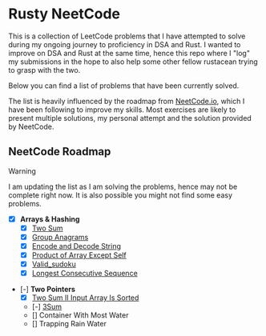 # Rusty NeetCode

This is a collection of LeetCode problems that I have attempted to solve during my
ongoing journey to proficiency in DSA and Rust.
I wanted to improve on DSA and Rust at the same time, hence this repo where I "log"
my submissions in the hope to also help some other fellow rustacean trying to grasp
with the two.

Below you can find a list of problems that have been currently solved.

The list is heavily influenced by the roadmap from [NeetCode.io](https://neetcode.io/roadmap),
which I have been following to improve my skills. Most exercises are
likely to present multiple solutions, my personal attempt and the solution
provided by NeetCode.

## NeetCode Roadmap

> [!WARNING]
> I am updating the list as I am solving the problems, hence may not be complete
> right now. It is also possible you might not find some easy problems.

- [x] **Arrays & Hashing**
  - [x] [Two Sum](https://neetcode.io/problems/two-integer-sum)
  - [x] [Group Anagrams](https://neetcode.io/problems/anagram-groups)
  - [x] [Encode and Decode String](https://neetcode.io/problems/string-encode-and-decode)
  - [x] [Product of Array Except Self](https://neetcode.io/problems/products-of-array-discluding-self)
  - [x] [Valid_sudoku](https://neetcode.io/problems/valid-sudoku)
  - [x] [Longest Consecutive Sequence](https://neetcode.io/problems/longest-consecutive-sequence)
  
- [-] **Two Pointers**
  - [x] [Two Sum II Input Array Is Sorted](https://neetcode.io/problems/two-integer-sum-ii)
  - [-] [3Sum](https://neetcode.io/problems/three-integer-sum)
  - [] Container With Most Water
  - [] Trapping Rain Water
